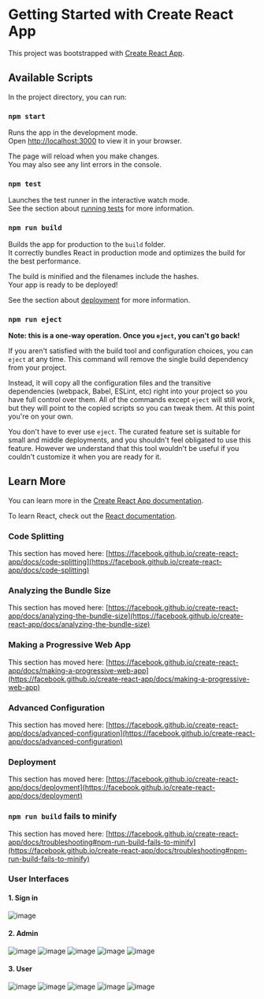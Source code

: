 # Getting Started with Create React App

This project was bootstrapped with [Create React App](https://github.com/facebook/create-react-app).

## Available Scripts

In the project directory, you can run:

### `npm start`

Runs the app in the development mode.\
Open [http://localhost:3000](http://localhost:3000) to view it in your browser.

The page will reload when you make changes.\
You may also see any lint errors in the console.

### `npm test`

Launches the test runner in the interactive watch mode.\
See the section about [running tests](https://facebook.github.io/create-react-app/docs/running-tests) for more information.

### `npm run build`

Builds the app for production to the `build` folder.\
It correctly bundles React in production mode and optimizes the build for the best performance.

The build is minified and the filenames include the hashes.\
Your app is ready to be deployed!

See the section about [deployment](https://facebook.github.io/create-react-app/docs/deployment) for more information.

### `npm run eject`

**Note: this is a one-way operation. Once you `eject`, you can't go back!**

If you aren't satisfied with the build tool and configuration choices, you can `eject` at any time. This command will remove the single build dependency from your project.

Instead, it will copy all the configuration files and the transitive dependencies (webpack, Babel, ESLint, etc) right into your project so you have full control over them. All of the commands except `eject` will still work, but they will point to the copied scripts so you can tweak them. At this point you're on your own.

You don't have to ever use `eject`. The curated feature set is suitable for small and middle deployments, and you shouldn't feel obligated to use this feature. However we understand that this tool wouldn't be useful if you couldn't customize it when you are ready for it.

## Learn More

You can learn more in the [Create React App documentation](https://facebook.github.io/create-react-app/docs/getting-started).

To learn React, check out the [React documentation](https://reactjs.org/).

### Code Splitting

This section has moved here: [https://facebook.github.io/create-react-app/docs/code-splitting](https://facebook.github.io/create-react-app/docs/code-splitting)

### Analyzing the Bundle Size

This section has moved here: [https://facebook.github.io/create-react-app/docs/analyzing-the-bundle-size](https://facebook.github.io/create-react-app/docs/analyzing-the-bundle-size)

### Making a Progressive Web App

This section has moved here: [https://facebook.github.io/create-react-app/docs/making-a-progressive-web-app](https://facebook.github.io/create-react-app/docs/making-a-progressive-web-app)

### Advanced Configuration

This section has moved here: [https://facebook.github.io/create-react-app/docs/advanced-configuration](https://facebook.github.io/create-react-app/docs/advanced-configuration)

### Deployment

This section has moved here: [https://facebook.github.io/create-react-app/docs/deployment](https://facebook.github.io/create-react-app/docs/deployment)

### `npm run build` fails to minify

This section has moved here: [https://facebook.github.io/create-react-app/docs/troubleshooting#npm-run-build-fails-to-minify](https://facebook.github.io/create-react-app/docs/troubleshooting#npm-run-build-fails-to-minify)

### User Interfaces
#### 1. Sign in
   
![image](https://github.com/user-attachments/assets/32d99062-5323-4bf9-812f-8d4aa73c36cc)
   
#### 2. Admin
   
   ![image](https://github.com/user-attachments/assets/3b2a3e9f-e383-41c6-a2eb-18d33aea8490)
   ![image](https://github.com/user-attachments/assets/a0da5a9e-e82e-4b9d-85fe-7a88202199fa)
   ![image](https://github.com/user-attachments/assets/6ef34fc9-1cec-4fc0-95f4-92fdc4bbbc4f)
   ![image](https://github.com/user-attachments/assets/e2bee471-b389-48a1-9a1d-91c8ded0be7d)
   ![image](https://github.com/user-attachments/assets/ae654c5d-3e2b-4da9-88ec-d93be4816d7e)
   
#### 3. User

   ![image](https://github.com/user-attachments/assets/c65d9df8-464d-48f9-8f5b-2f34c57decbc)
   ![image](https://github.com/user-attachments/assets/8bde586a-06ff-493a-938e-6942f0dc9444)
   ![image](https://github.com/user-attachments/assets/420676ac-e2a8-4e04-b63d-3a177c748d82)
   ![image](https://github.com/user-attachments/assets/2bfa3721-5f83-44e5-9121-c5ac0386a906)
   ![image](https://github.com/user-attachments/assets/e0dff14a-0a58-46bd-b2e3-87c1e0784d75)



